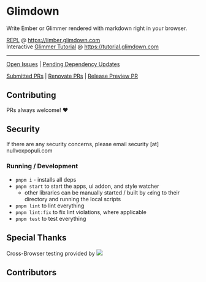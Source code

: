 # Glimdown

Write Ember or Glimmer rendered with markdown right in your browser.


[REPL](https://limber.glimdown.com) @ https://limber.glimdown.com <br>
Interactive [Glimmer Tutorial](https://tutorial.glimdown.com) @ https://tutorial.glimdown.com

-----------------------------------------------------------------

[Open Issues](https://github.com/NullVoxPopuli/limber/issues?q=is%3Aopen+is%3Aissue+-author%3Arenovate%5Bbot%5D) |
[Pending Dependency Updates](https://github.com/NullVoxPopuli/limber/issues/42)

[Submitted PRs](https://github.com/search?q=repo%3ANullVoxPopuli%2Flimber+is%3Apr+-author%3ANullVoxPopuli+-author%3Arenovate%5Bbot%5D+-author%3Agithub-actions%5Bbot%5D&type=pullrequests) |
[Renovate PRs](https://github.com/NullVoxPopuli/limber/pulls/renovate%5Bbot%5D) |
[Release Preview PR](https://github.com/NullVoxPopuli/limber/pulls?q=is%3Aopen+is%3Apr+%22Release+Preview%22) 

## Contributing

PRs always welcome! ❤️

## Security

If there are any security concerns, please email security [at] nullvoxpopuli.com

### Running / Development

- `pnpm i` - installs all deps
- `pnpm start` to start the apps, ui addon, and style watcher
  - other libraries can be manually started / built by `cd`ing to their directory and running the local scripts
- `pnpm lint` to lint everything
- `pnpm lint:fix` to fix lint violations, where applicable
- `pnpm test` to test everything

## Special Thanks

Cross-Browser testing provided by <a href='http://browserstack.com' target='_blank'><img src='https://d2ogrdw2mh0rsl.cloudfront.net/production/images/static/header/header-logo.svg'></a>


## Contributors

<!-- readme: contributors -start -->
<!-- readme: contributors -end -->
